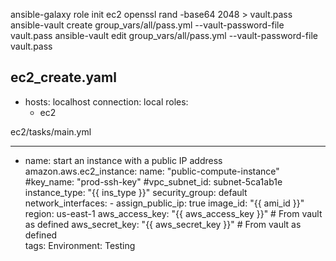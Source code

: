 ansible-galaxy role init ec2
openssl rand -base64 2048 > vault.pass
ansible-vault create group_vars/all/pass.yml --vault-password-file vault.pass
ansible-vault edit group_vars/all/pass.yml --vault-password-file vault.pass

ec2_create.yaml 
---
- hosts: localhost
  connection: local
  roles:
    -  ec2

ec2/tasks/main.yml

---
- name: start an instance with a public IP address
  amazon.aws.ec2_instance:
    name: "public-compute-instance"
      #key_name: "prod-ssh-key"
      #vpc_subnet_id: subnet-5ca1ab1e
    instance_type: "{{ ins_type }}"
    security_group: default
    network_interfaces:
      - assign_public_ip: true
    image_id: "{{ ami_id }}"
    region: us-east-1
    aws_access_key: "{{ aws_access_key }}"  # From vault as defined
    aws_secret_key: "{{ aws_secret_key }}"  # From vault as defined      
    tags:
      Environment: Testing
